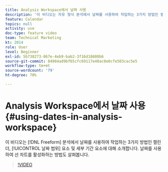 ```yaml
---
title: Analysis Workspace에서 날짜 사용
description: '이 비디오는 자유 형식 분석에서 날짜를 사용하여 작업하는 3가지 방법인 캘린더, 날짜 범위 요소 및 세부 기간 요소에 대해 설명합니다. 날짜를 사용하여 선 차트를 활성화하는 방법도 살펴봅니다. '
feature: Calendar
topics: null
activity: use
doc-type: feature video
team: Technical Marketing
kt: 2014
role: User
level: Beginner
exl-id: 5b738273-867e-4eb9-bab2-3f16d18608b6
source-git-commit: 84984ad9bf65cfc69117e40ac0e0cfe503cac5e5
workflow-type: tm+mt
source-wordcount: '79'
ht-degree: 70%

---
```


# Analysis Workspace에서 날짜 사용 {#using-dates-in-analysis-workspace}

이 비디오는 [!DNL Freeform] 분석에서 날짜를 사용하여 작업하는 3가지 방법인 캘린더, [!UICONTROL 날짜 범위] 요소 및 세부 기간 요소에 대해 소개합니다. 날짜를 사용하여 선 차트를 활성화하는 방법도 살펴봅니다.

>[!VIDEO](https://video.tv.adobe.com/v/24136/?quality=12&learn=on)
